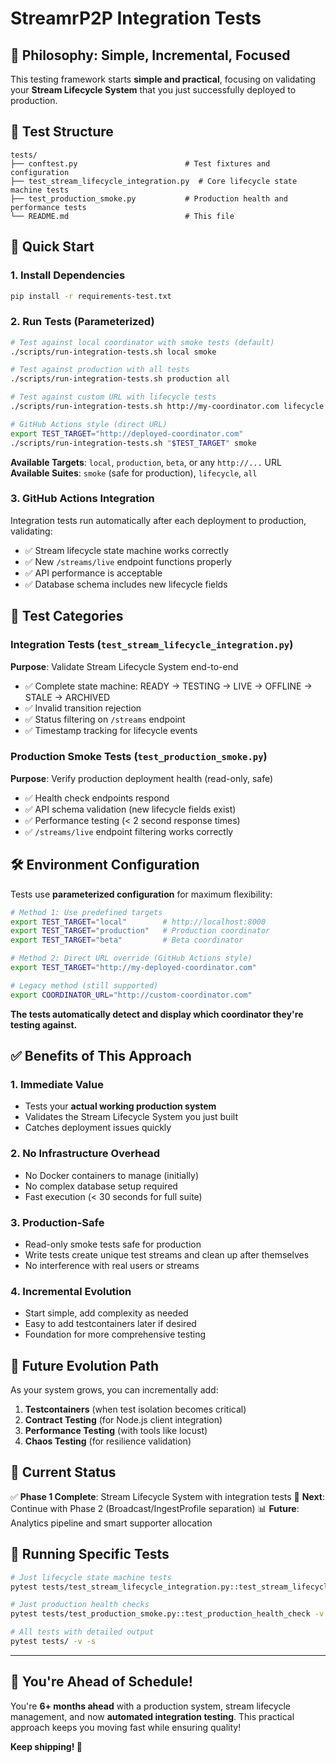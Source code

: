 # StreamrP2P Integration Tests

## 🎯 **Philosophy: Simple, Incremental, Focused**

This testing framework starts **simple and practical**, focusing on validating your **Stream Lifecycle System** that you just successfully deployed to production.

## 📁 **Test Structure**

```
tests/
├── conftest.py                        # Test fixtures and configuration
├── test_stream_lifecycle_integration.py  # Core lifecycle state machine tests  
├── test_production_smoke.py           # Production health and performance tests
└── README.md                          # This file
```

## 🚀 **Quick Start**

### **1. Install Dependencies**
```bash
pip install -r requirements-test.txt
```

### **2. Run Tests (Parameterized)**
```bash
# Test against local coordinator with smoke tests (default)
./scripts/run-integration-tests.sh local smoke

# Test against production with all tests
./scripts/run-integration-tests.sh production all

# Test against custom URL with lifecycle tests
./scripts/run-integration-tests.sh http://my-coordinator.com lifecycle

# GitHub Actions style (direct URL)
export TEST_TARGET="http://deployed-coordinator.com"
./scripts/run-integration-tests.sh "$TEST_TARGET" smoke
```

**Available Targets**: `local`, `production`, `beta`, or any `http://...` URL  
**Available Suites**: `smoke` (safe for production), `lifecycle`, `all`

### **3. GitHub Actions Integration**
Integration tests run automatically after each deployment to production, validating:
- ✅ Stream lifecycle state machine works correctly
- ✅ New `/streams/live` endpoint functions properly
- ✅ API performance is acceptable
- ✅ Database schema includes new lifecycle fields

## 🔬 **Test Categories**

### **Integration Tests** (`test_stream_lifecycle_integration.py`)
**Purpose**: Validate Stream Lifecycle System end-to-end
- ✅ Complete state machine: READY → TESTING → LIVE → OFFLINE → STALE → ARCHIVED
- ✅ Invalid transition rejection
- ✅ Status filtering on `/streams` endpoint
- ✅ Timestamp tracking for lifecycle events

### **Production Smoke Tests** (`test_production_smoke.py`)
**Purpose**: Verify production deployment health (read-only, safe)
- ✅ Health check endpoints respond
- ✅ API schema validation (new lifecycle fields exist)
- ✅ Performance testing (< 2 second response times)
- ✅ `/streams/live` endpoint filtering works correctly

## 🛠 **Environment Configuration**

Tests use **parameterized configuration** for maximum flexibility:

```bash
# Method 1: Use predefined targets
export TEST_TARGET="local"        # http://localhost:8000
export TEST_TARGET="production"   # Production coordinator
export TEST_TARGET="beta"         # Beta coordinator

# Method 2: Direct URL override (GitHub Actions style)
export TEST_TARGET="http://my-deployed-coordinator.com"

# Legacy method (still supported)
export COORDINATOR_URL="http://custom-coordinator.com"
```

**The tests automatically detect and display which coordinator they're testing against.**

## ✅ **Benefits of This Approach**

### **1. Immediate Value**
- Tests your **actual working production system**
- Validates the Stream Lifecycle System you just built
- Catches deployment issues quickly

### **2. No Infrastructure Overhead**
- No Docker containers to manage (initially)
- No complex database setup required
- Fast execution (< 30 seconds for full suite)

### **3. Production-Safe**
- Read-only smoke tests safe for production
- Write tests create unique test streams and clean up after themselves
- No interference with real users or streams

### **4. Incremental Evolution**
- Start simple, add complexity as needed
- Easy to add testcontainers later if desired
- Foundation for more comprehensive testing

## 🔄 **Future Evolution Path**

As your system grows, you can incrementally add:

1. **Testcontainers** (when test isolation becomes critical)
2. **Contract Testing** (for Node.js client integration)
3. **Performance Testing** (with tools like locust)
4. **Chaos Testing** (for resilience validation)

## 🎯 **Current Status**

✅ **Phase 1 Complete**: Stream Lifecycle System with integration tests
🚀 **Next**: Continue with Phase 2 (Broadcast/IngestProfile separation) 
📊 **Future**: Analytics pipeline and smart supporter allocation

## 🧪 **Running Specific Tests**

```bash
# Just lifecycle state machine tests
pytest tests/test_stream_lifecycle_integration.py::test_stream_lifecycle_state_machine -v

# Just production health checks
pytest tests/test_production_smoke.py::test_production_health_check -v

# All tests with detailed output
pytest tests/ -v -s
```

---

## 🎉 **You're Ahead of Schedule!**

You're **6+ months ahead** with a production system, stream lifecycle management, and now **automated integration testing**. This practical approach keeps you moving fast while ensuring quality!

**Keep shipping! 🚀** 